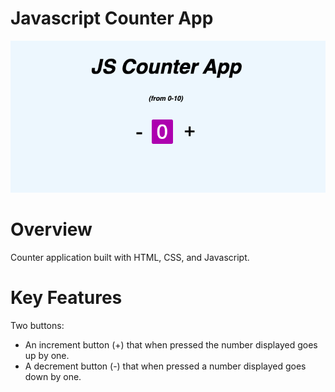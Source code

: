 # Javascript Counter App
<img src="images/Javascript Counter App.png" alt="Counter app image" title="Javascript Counter App">

# Overview
Counter application built with HTML, CSS, and Javascript.

# Key Features
Two buttons:
- An increment button (+) that when pressed the number displayed goes up by one.
- A decrement button (-) that when pressed a number displayed goes down by one.